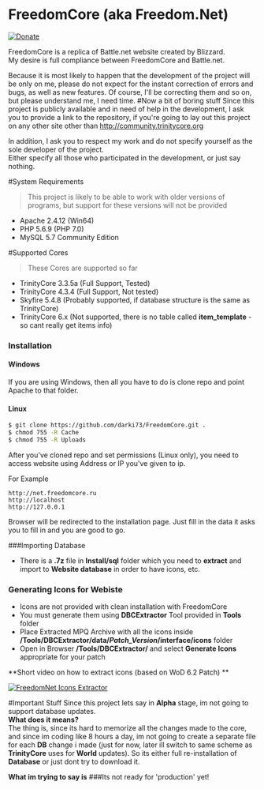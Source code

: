 # FreedomCore (aka Freedom.Net)

[![Donate](http://freedomcore.ru/paypal-donate-button.jpg)](https://www.paypal.com/cgi-bin/webscr?cmd=_donations&business=apple%2ezhivolupov%40gmail%2ecom&lc=GB&item_name=FreedomCore&currency_code=USD&bn=PP%2dDonationsBF%3abtn_donateCC_LG%2egif%3aNonHosted)

FreedomCore is a replica of Battle.net website created by Blizzard.  
My desire is full compliance between FreedomCore and Battle.net.  
  
Because it is most likely to happen that the development of the project will be only on me, please do not expect for the instant correction of errors and bugs, as well as new features. Of course, I'll be correcting them and so on, but please understand me, I need time.
#Now a bit of boring stuff
Since this project is publicly available and in need of help in the development, I ask you to provide a link to the repository, if you're going to lay out this project on any other site other than http://community.trinitycore.org  
 
In addition, I ask you to respect my work and do not specify yourself as the sole developer of the project.  
Either specify all those who participated in the development, or just say nothing.

#System Requirements
>This project is likely to be able to work with older versions of programs, but support for these versions will not be provided
 - Apache 2.4.12 (Win64)
 - PHP 5.6.9 (PHP 7.0)
 - MySQL 5.7 Community Edition

#Supported Cores
>These Cores are supported so far  
 - TrinityCore 3.3.5a (Full Support, Tested)   
 - TrinityCore 4.3.4 (Full Support, Not tested)  
 - Skyfire 5.4.8 (Probably supported, if database structure is the same as TrinityCore)  
 - TrinityCore 6.x (Not supported, there is no table called **item_template** - so cant really get items info)  

### Installation

#### Windows
If you are using Windows, then all you have to do is clone repo and point Apache to that folder.

#### Linux
```sh
$ git clone https://github.com/darki73/FreedomCore.git .
$ chmod 755 -R Cache
$ chmod 755 -R Uploads
```

After you've cloned repo and set permissions (Linux only), you need to access website using Address or IP you've given to ip.

For Example
```
http://net.freedomcore.ru  
http://localhost
http://127.0.0.1
```   

Browser will be redirected to the installation page. Just fill in the data it asks you to fill in and you are good to go.

###Importing Database
- There is a **.7z** file in **Install/sql** folder which you need to **extract** and import to **Website database** in order to have icons, etc.

### Generating Icons for Webiste
- Icons are not provided with clean installation with FreedomCore
- You must generate them using **DBCExtractor** Tool provided in **Tools** folder
- Place Extracted MPQ Archive with all the icons inside **/Tools/DBCExtractor/data/_Patch_Version_/interface/icons** folder
- Open in Browser **/Tools/DBCExtractor/** and select **Generate Icons** appropriate for your patch    

**Short video on how to extract icons (based on WoD 6.2 Patch) ** 

[![FreedomNet Icons Extractor](https://i.ytimg.com/vi/14o4nTLQ3aw/hqdefault.jpg)](http://www.youtube.com/watch?v=14o4nTLQ3aw)

#Important Stuff
Since this project lets say in **Alpha** stage, im not going to support database updates.   
**What does it means?**  
The thing is, since its hard to memorize all the changes made to the core, and since im coding like 8 hours a day, im not going to create a separate file for each **DB** change i made (just for now, later ill switch to same scheme as **TrinityCore** uses for **World** updates). So its either full re-installation of **Database** or just dont try to download it.  

**What im trying to say is**
###Its not ready for 'production' yet!